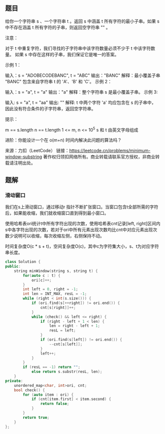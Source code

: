 ## 题目

给你一个字符串 s 、一个字符串 t 。返回 s 中涵盖 t 所有字符的最小子串。如果 s 中不存在涵盖 t 所有字符的子串，则返回空字符串 "" 。

 

注意：

对于 t 中重复字符，我们寻找的子字符串中该字符数量必须不少于 t 中该字符数量。
如果 s 中存在这样的子串，我们保证它是唯一的答案。


示例 1：

输入：s = "ADOBECODEBANC", t = "ABC"
输出："BANC"
解释：最小覆盖子串 "BANC" 包含来自字符串 t 的 'A'、'B' 和 'C'。
示例 2：

输入：s = "a", t = "a"
输出："a"
解释：整个字符串 s 是最小覆盖子串。
示例 3:

输入: s = "a", t = "aa"
输出: ""
解释: t 中两个字符 'a' 均应包含在 s 的子串中，
因此没有符合条件的子字符串，返回空字符串。


提示：

m == s.length
n == t.length
1 <= m, n <= 10<sup>5</sup>
s 和 t 由英文字母组成


进阶：你能设计一个在 o(m+n) 时间内解决此问题的算法吗？

来源：力扣（LeetCode）
链接：https://leetcode.cn/problems/minimum-window-substring
著作权归领扣网络所有。商业转载请联系官方授权，非商业转载请注明出处。

## 题解

### 滑动窗口

我们在s上滑动窗口，通过移动r 指针不断扩张窗口。当窗口包含t全部所需的字符后，如果能收缩，我们就收缩窗口直到得到最小窗口。

使用哈希表ori统计t中所有字符出现的次数，使用哈希表cnt记录[left, right]区间内s中各字符出现的次数，若对于ori中所有元素出现次数均比cnt中对应元素出现次数少说明可以收缩，每次收缩左侧，右侧保持不动。

时间复杂度O(c * s + t)，空间复杂度O(c)，其中c为字符集大小，s、t为对应字符串长度。

```c++
class Solution {
public:
    string minWindow(string s, string t) {
        for(auto c : t) {
            ori[c]++;
        }
        int left = 0, right = -1;
        int len = INT_MAX, resL = -1;
        while (right < int(s.size())) {
            if (ori.find(s[++right]) != ori.end()) {
                cnt[s[right]]++;
            }
            while (check() && left <= right) {
                if (right - left + 1 < len) {
                    len = right - left + 1;
                    resL = left;
                }
                if (ori.find(s[left]) != ori.end()) {
                    --cnt[s[left]];
                }
                left++;
            }
        }
        if (resL == -1) return "";
            else return s.substr(resL, len);
    }
private:
    unordered_map<char, int>ori, cnt;
    bool check() {
        for (auto item : ori) {
            if (cnt[item.first] < item.second) {
                return false;
            }
        }
        return true;
    }
};
```

